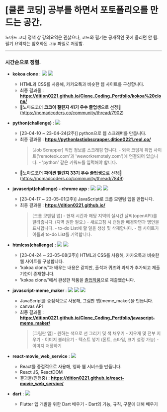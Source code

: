 # [클론 코딩] 공부를 하면서 포토폴리오를 만드는 공간.

노마드 코더 정책 상 강의요약은 괜찮으나, 코드와 필기는 공개적인 곳에 올리면 안 됨.  
필기 요약지는 암호화된 .zip 파일로 저장함.

---

### 시간순으로 정렬.

- **kokoa clone** : <img src="https://img.shields.io/badge/HTML5-E34F26?style=flat-square&logo=HTML5&logoColor=white"/> <img src="https://img.shields.io/badge/CSS3-1572B6?style=flat-square&logo=CSS3&logoColor=white"/>

  - HTML과 CSS를 사용해, 카카오톡과 비슷한 웹 사이트를 구성합니다.
  - 최종 결과물 : **https://dition0221.github.io/Clone_Coding_Portfolio/kokoa%20clone/**
  - 🎉노마드코더 **코코아 챌린지 41기 우수 졸업생**으로 선정🎉
    (https://nomadcoders.co/community/thread/7902)

- **python(challenge)** : <img src="https://img.shields.io/badge/Python-3776AB?style=flat-square&logo=python&logoColor=white"/>

  - [23-04-10 ~ 23-04-24(2주)] python으로 웹 스크래퍼를 만듭니다.
  - 최종 결과물 : **https://pythonlastjobscrapper.dition0221.repl.co/**
    > [Job Scrapper] 직업 정보를 스크래핑 합니다.
        - 외국 코딩계 취업 사이트('remoteok.com'과 'weworkremotely.com')에 연결되어 있습니다.
        - 'python' 같은 키워드를 입력해야 합니다.
  - 🎉노마드코더 **파이썬 챌린지 33기 우수 졸업생**으로 선정🎉
    (https://nomadcoders.co/community/thread/7849)

- **javascript(challenge) - chrome app** : <img src="https://img.shields.io/badge/JavaScript-F7DF1E?style=flat-square&logo=JavaScript&logoColor=white"/> <img src="https://img.shields.io/badge/HTML5-E34F26?style=flat-square&logo=HTML5&logoColor=white"/> <img src="https://img.shields.io/badge/CSS3-1572B6?style=flat-square&logo=CSS3&logoColor=white"/>

  - [23-04-17 ~ 23-05-01(2주)] JavaScript로 크롬 모멘텀 앱을 만듭니다.
  - 최종 결과물 : **https://dition0221.github.io/**
    > [크롬 모멘텀 앱]
        - 현재 시간과 해당 지역의 실시간 날씨(openAPI)를 알려줍니다. (지역 권한 필요.)
        - 새로고침 시 랜덤한 배경화면과 명언을 표시합니다.
        - to-do List에 할 일을 생성 및 삭제합니다.
        - 웹 사이트가 이름과 to-do List를 기억합니다.

- **htmlcss(challenge)** : <img src="https://img.shields.io/badge/HTML5-E34F26?style=flat-square&logo=HTML5&logoColor=white"/> <img src="https://img.shields.io/badge/CSS3-1572B6?style=flat-square&logo=CSS3&logoColor=white"/>

  - [23-04-24 ~ 23-05-08(2주)] HTML과 CSS를 사용해, 카카오톡과 비슷한 웹 사이트를 구성합니다.
  - 'kokoa clone/'과 배우는 내용은 같지만, 출석과 퀴즈와 과제가 추가되고 제출기한이 존재합니다.
  - 'kokoa clone/'에서 완성한 작품을 <a href="https://dition0221.github.io/Clone_Coding_Portfolio/kokoa%20clone/" target="_blank">졸업작품</a>으로 제출했습니다.

- **javascript-meme_maker** : <img src="https://img.shields.io/badge/JavaScript-F7DF1E?style=flat-square&logo=JavaScript&logoColor=white"/> <img src="https://img.shields.io/badge/HTML5-E34F26?style=flat-square&logo=HTML5&logoColor=white"/> <img src="https://img.shields.io/badge/CSS3-1572B6?style=flat-square&logo=CSS3&logoColor=white"/>

  - JavaScript를 중점적으로 사용해, 그림판 앱(meme_maker)을 만듭니다.
  - canvas API
  - 최종 결과물 : **https://dition0221.github.io/Clone_Coding_Portfolio/javascript-meme_maker/**
    > [그림판 앱]
        - 원하는 색으로 선 그리기 및 색 채우기
        - 지우개 및 전부 지우기
        - 이미지 불러오기
        - 텍스트 넣기 (폰트, 스타일, 크기 설정 가능)
        - 이미지 저장하기

- **react-movie_web_service** : <img src="https://img.shields.io/badge/React JS-61DAFB?style=flat-square&logo=react&logoColor=white"/>

  - React를 중점적으로 사용해, 영화 웹 서비스를 만듭니다.
  - React JS, ReactDOM
  - 결과물(진행중) : **https://dition0221.github.io/react-movie_web_service/**

- **dart** : <img src="https://img.shields.io/badge/Dart-0175C2?style=flat-square&logo=dart&logoColor=white"/>
  - Flutter 앱 개발을 위한 Dart 배우기 - Dart의 기능, 규칙, 구문에 대해 배우기
